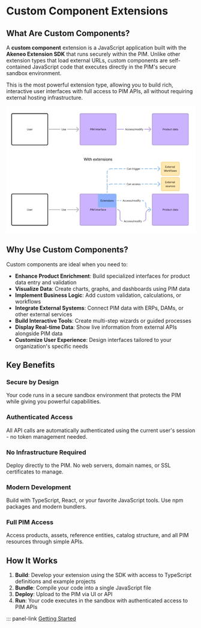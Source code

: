 # Custom Component Extensions

## What Are Custom Components?

A **custom component** extension is a JavaScript application built with the **Akeneo Extension SDK** that runs securely within the PIM. Unlike other extension types that load external URLs, custom components are self-contained JavaScript code that executes directly in the PIM's secure sandbox environment.

This is the most powerful extension type, allowing you to build rich, interactive user interfaces with full access to PIM APIs, all without requiring external hosting infrastructure.

[![simple_custom_extension_schema.png](../img/extensions/ui-extensions/simple_custom_extension_schema.png)](../img/extensions/ui-extensions/simple_custom_extension_schema.png)

## Why Use Custom Components?

Custom components are ideal when you need to:

- **Enhance Product Enrichment**: Build specialized interfaces for product data entry and validation
- **Visualize Data**: Create charts, graphs, and dashboards using PIM data
- **Implement Business Logic**: Add custom validation, calculations, or workflows
- **Integrate External Systems**: Connect PIM data with ERPs, DAMs, or other external services
- **Build Interactive Tools**: Create multi-step wizards or guided processes
- **Display Real-time Data**: Show live information from external APIs alongside PIM data
- **Customize User Experience**: Design interfaces tailored to your organization's specific needs

## Key Benefits

### Secure by Design
Your code runs in a secure sandbox environment that protects the PIM while giving you powerful capabilities.

### Authenticated Access
All API calls are automatically authenticated using the current user's session - no token management needed.

###  No Infrastructure Required
Deploy directly to the PIM. No web servers, domain names, or SSL certificates to manage.

### Modern Development
Build with TypeScript, React, or your favorite JavaScript tools. Use npm packages and modern bundlers.

### Full PIM Access
Access products, assets, reference entities, catalog structure, and all PIM resources through simple APIs.

## How It Works

1. **Build**: Develop your extension using the SDK with access to TypeScript definitions and example projects
2. **Bundle**: Compile your code into a single JavaScript file
3. **Deploy**: Upload to the PIM via UI or API
4. **Run**: Your code executes in the sandbox with authenticated access to PIM APIs

::: panel-link [Getting Started](/advanced-extensions/getting-started.html)
